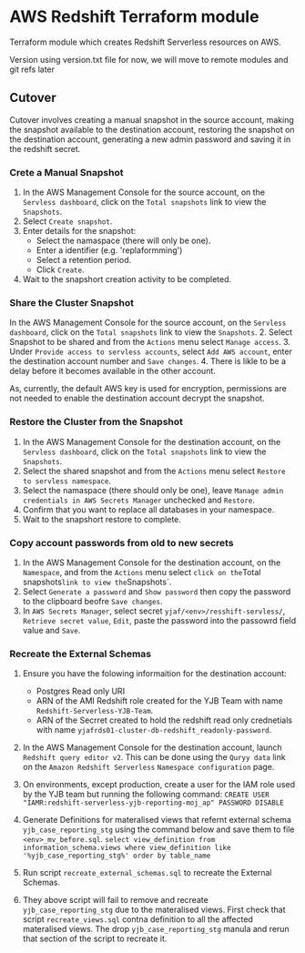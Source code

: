 # AWS Redshift Terraform module

Terraform module which creates Redshift Serverless resources on AWS.

Version using version.txt file for now, we will move to remote modules and git refs later

## Cutover ##

Cutover involves creating a manual snapshot in the source account, making the snapshot available to the destination account, restoring the snapshot on the destination account, generating a new admin password and saving it in the redshift secret.

### Crete a Manual Snapshot ###
1. In the AWS Management Console for the source account, on the `Servless dashboard`, click on the `Total snapshots` link to view the `Snapshots`.
2. Select `Create snapshot`.
3. Enter details for the snapshot:
    - Select the namaspace (there will only be one).
    - Enter a identifier (e.g. 'replaformming')
    - Select a retention period.
    - Click `Create`.
4. Wait to the snapshort creation activity to be completed.

### Share the Cluster Snapshot ###
 In the AWS Management Console for the source account, on the `Servless dashboard`, click on the `Total snapshots` link to view the `Snapshots`.
2. Select Snapshot to be shared and from the `Actions` menu select `Manage access`.
3. Under `Provide access to servless accounts`, select `Add AWS account`, enter the destination account number and `Save changes`.
4. There is likle to be a delay before it becomes available in the other account.

As, currently, the default AWS key is used for encryption, permissions are not needed to enable the destination account decrypt the snapshot.

### Restore the Cluster from the Snapshot ###
1. In the AWS Management Console for the destination account, on the `Servless dashboard`, click on the `Total snapshots` link to view the `Snapshots`.
2. Select the shared snapshot and from the `Actions` menu select `Restore to servless namespace`.
3. Select the namaspace (there should only be one), leave `Manage admin credentials in AWS Secrets Manager` unchecked and `Restore`.
4. Confirm that you want to replace all databases in your namespace.
4. Wait to the snapshort restore to complete.

### Copy account passwords from old to new secrets ###
1. In the AWS Management Console for the destination account, on the `Namespace`, and from the `Actions` menu select `click on the`Total snapshots` link to view the `Snapshots`.
2. Select `Generate a password` and `Show password` then copy the password to the clipboard beofre `Save changes`.
3. In `AWS Secrets Manager`, select secret `yjaf/<env>/resshift-servless/`, `Retrieve secret value`, `Edit`, paste the password into the passowrd field value and `Save`.

### Recreate the External Schemas ###
1. Ensure you have the folowing informaition for the destination account:
    - Postgres Read only URI
    - ARN of the AMI Redshift role created for the YJB Team with name `Redshift-Serverless-YJB-Team`.
    - ARN of the Secrret created to hold the redshift read only crednetials with name `yjafrds01-cluster-db-redshift_readonly-password`.

2. In the AWS Management Console for the destination account, launch `Redshift query editor v2`. This can be done using the `Quryy data` link on the `Amazon Redshift Serverless` `Namespace configuration` page.
3. On environments, except production, create a user for the IAM role used by the YJB team but running the following command:
    `CREATE USER "IAMR:redshift-serverless-yjb-reporting-moj_ap" PASSWORD DISABLE`
4. Generate Definitions for materalised views that refernt external schema `yjb_case_reporting_stg` using the command below and save them to file `<env>_mv_before.sql`.
    `select view_definition from information_schema.views where view_definition like '%yjb_case_reporting_stg%' order by table_name`
5. Run script `recreate_external_schemas.sql` to recreate the External Schemas.
6. They above script will fail to remove and recreate `yjb_case_reporting_stg` due to the materalised views. First check that script `recreate_views.sql` contna definition to all the affected materalised views. The drop `yjb_case_reporting_stg` manula and rerun that section of the script to recreate it.






